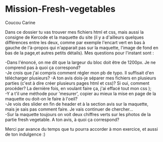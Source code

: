 # Mission-Fresh-vegetables

Coucou Carine

Dans ce dossier tu vas trouver mes fichiers html et css, mais aussi la consigne de Kercode et la maquette du site (il y a d'ailleurs quelques différences entre les deux, comme par exemple l'encart vert en bas à gauche de l'à-propos qui n'apparait pas sur la maquette, l'image de fond en bas de la page,et autres petits détails).
Mes questions pour l'instant sont :

-Dans l'énoncé, on me dit que la largeur du bloc doit être de 1200px. Je ne comprend pas à quoi ça correspond? <br>
-Je crois que j'ai compris comment régler mon pb de typo. Il suffisait d'en télécharger plusieurs?
-A ton avis dois-je séparer mes fichiers en plusieurs parties (c'est à dire créer plusieurs pages html et css)? Si oui, comment procéder? La dernière fois, en voulant faire ça, j'ai effacé tout mon css );<br>
-Y a t'il une méthode pour 'mesurer', copier au mieux la mise en page de la maquette ou doit-on le faire à l'oeil?<br>
-Je vois des slider en fin de header et à la section avis sur la maquette, mais je sais pas comment faire. Je vais continuer de chercher...<br>
-Sur la maquette toujours on voit deux chiffres verts sur les photos de la partie fresh vegetable. A ton avis, à quoi ça correspond?<br>

Merci par avance du temps que tu pourra accorder à mon exercice, et aussi de ton indulgence :)
